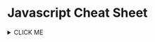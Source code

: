 # Javascript Cheat Sheet

<details><summary>CLICK ME</summary>

#### Fetch Api

```javascript
   puts "Hello World"
```
</details>
